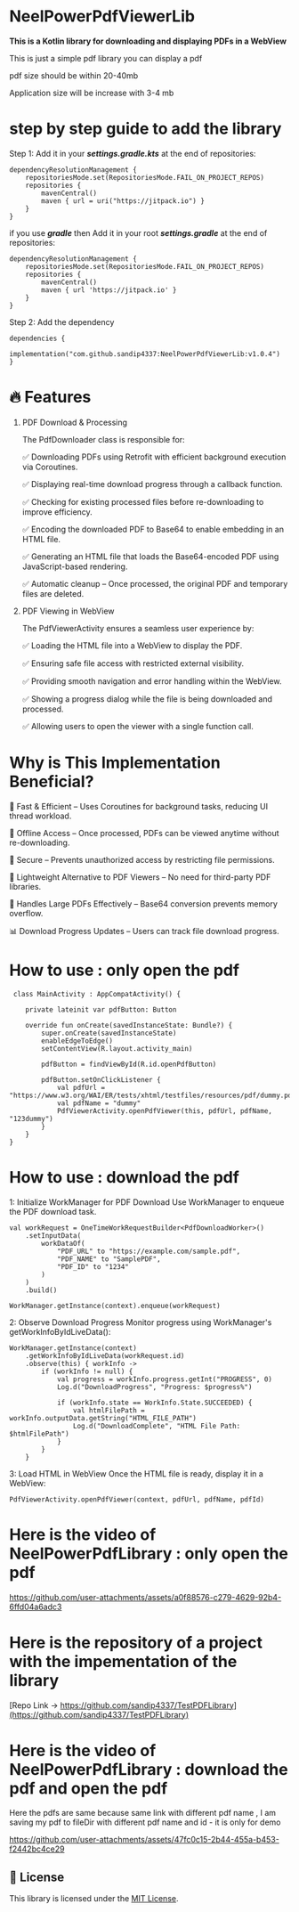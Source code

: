 # NeelPowerPdfViewerLib

**This is a Kotlin library for downloading and displaying PDFs in a WebView**

This is just a simple pdf library you can display a pdf 

pdf size should be within 20-40mb 

Application size will be increase with 3-4 mb

# step by step guide to add the library

Step 1: Add it in your ***settings.gradle.kts*** at the end of repositories:

	dependencyResolutionManagement {
		repositoriesMode.set(RepositoriesMode.FAIL_ON_PROJECT_REPOS)
		repositories {
			mavenCentral()
			maven { url = uri("https://jitpack.io") }
		}
	}

 if you use ***gradle*** then Add it in your root ***settings.gradle*** at the end of repositories:

	dependencyResolutionManagement {
		repositoriesMode.set(RepositoriesMode.FAIL_ON_PROJECT_REPOS)
		repositories {
			mavenCentral()
			maven { url 'https://jitpack.io' }
		}
	}

 
Step 2:  Add the dependency

	dependencies {
	        implementation("com.github.sandip4337:NeelPowerPdfViewerLib:v1.0.4")
	}

 # 🔥 Features

1. PDF Download & Processing
   
	The PdfDownloader class is responsible for:
	
	✅ Downloading PDFs using Retrofit with efficient background execution via Coroutines.
	
	✅ Displaying real-time download progress through a callback function.
	
	✅ Checking for existing processed files before re-downloading to improve efficiency.
	
	✅ Encoding the downloaded PDF to Base64 to enable embedding in an HTML file.
	
	✅ Generating an HTML file that loads the Base64-encoded PDF using JavaScript-based rendering.
	
	✅ Automatic cleanup – Once processed, the original PDF and temporary files are deleted.

2. PDF Viewing in WebView
   
	The PdfViewerActivity ensures a seamless user experience by:
	
	✅ Loading the HTML file into a WebView to display the PDF.
	
	✅ Ensuring safe file access with restricted external visibility.
	
	✅ Providing smooth navigation and error handling within the WebView.
	
	✅ Showing a progress dialog while the file is being downloaded and processed.
	
	✅ Allowing users to open the viewer with a single function call.

#  Why is This Implementation Beneficial?

🚀 Fast & Efficient – Uses Coroutines for background tasks, reducing UI thread workload.

🔄 Offline Access – Once processed, PDFs can be viewed anytime without re-downloading.

🔐 Secure – Prevents unauthorized access by restricting file permissions.

📜 Lightweight Alternative to PDF Viewers – No need for third-party PDF libraries.

📡 Handles Large PDFs Effectively – Base64 conversion prevents memory overflow.

📊 Download Progress Updates – Users can track file download progress.

 # How to use : only open the pdf 

	 class MainActivity : AppCompatActivity() {
	
	    private lateinit var pdfButton: Button
	
	    override fun onCreate(savedInstanceState: Bundle?) {
	        super.onCreate(savedInstanceState)
	        enableEdgeToEdge()
	        setContentView(R.layout.activity_main)
	
	        pdfButton = findViewById(R.id.openPdfButton)
	
	        pdfButton.setOnClickListener {
	            val pdfUrl = "https://www.w3.org/WAI/ER/tests/xhtml/testfiles/resources/pdf/dummy.pdf"
	            val pdfName = "dummy"
	            PdfViewerActivity.openPdfViewer(this, pdfUrl, pdfName, "123dummy")
	        }
	    }
	}

  # How to use : download the pdf 

  1: Initialize WorkManager for PDF Download
	Use WorkManager to enqueue the PDF download task.


	val workRequest = OneTimeWorkRequestBuilder<PdfDownloadWorker>()
	    .setInputData(
	        workDataOf(
	            "PDF_URL" to "https://example.com/sample.pdf",
	            "PDF_NAME" to "SamplePDF",
	            "PDF_ID" to "1234"
	        )
	    )
	    .build()
	
	WorkManager.getInstance(context).enqueue(workRequest)
2: Observe Download Progress
	Monitor progress using WorkManager's getWorkInfoByIdLiveData():

	WorkManager.getInstance(context)
	    .getWorkInfoByIdLiveData(workRequest.id)
	    .observe(this) { workInfo ->
	        if (workInfo != null) {
	            val progress = workInfo.progress.getInt("PROGRESS", 0)
	            Log.d("DownloadProgress", "Progress: $progress%")
	
	            if (workInfo.state == WorkInfo.State.SUCCEEDED) {
	                val htmlFilePath = workInfo.outputData.getString("HTML_FILE_PATH")
	                Log.d("DownloadComplete", "HTML File Path: $htmlFilePath")
	            }
	        }
	    }
3: Load HTML in WebView
	Once the HTML file is ready, display it in a WebView:

	PdfViewerActivity.openPdfViewer(context, pdfUrl, pdfName, pdfId)

 # Here is the video of NeelPowerPdfLibrary : only open the pdf 

 https://github.com/user-attachments/assets/a0f88576-c279-4629-92b4-6ffd04a6adc3

 # Here is the repository of a project with the impementation of the library

 [Repo Link -> https://github.com/sandip4337/TestPDFLibrary](https://github.com/sandip4337/TestPDFLibrary)

 # Here is the video of NeelPowerPdfLibrary : download the pdf and open the pdf 

   Here the pdfs are same because same link with different pdf name , I am saving my pdf to fileDir with different pdf name and id - it is only for demo 

https://github.com/user-attachments/assets/47fc0c15-2b44-455a-b453-f2442bc4ce29


## 📝 License  
This library is licensed under the [MIT License](LICENSE).







